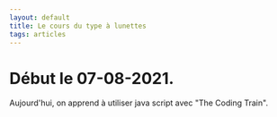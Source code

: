 ```yaml
---
layout: default
title: Le cours du type à lunettes
tags: articles
---
```

# Début le 07-08-2021.
Aujourd'hui, on apprend à utiliser java script avec "The Coding Train".
